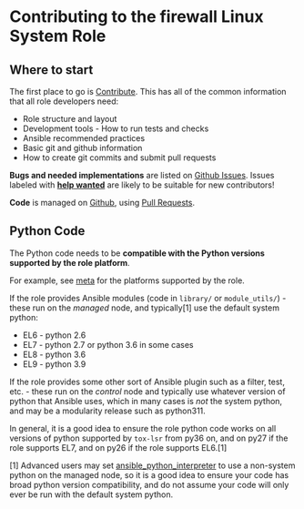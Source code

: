 # Contributing to the firewall Linux System Role

## Where to start

The first place to go is [Contribute](https://linux-system-roles.github.io/contribute.html).
This has all of the common information that all role developers need:

* Role structure and layout
* Development tools - How to run tests and checks
* Ansible recommended practices
* Basic git and github information
* How to create git commits and submit pull requests

**Bugs and needed implementations** are listed on
[Github Issues](https://github.com/linux-system-roles/firewall/issues).
Issues labeled with
[**help wanted**](https://github.com/linux-system-roles/firewall/issues?q=is%3Aissue+is%3Aopen+label%3A%22help+wanted%22)
are likely to be suitable for new contributors!

**Code** is managed on [Github](https://github.com/linux-system-roles/firewall), using
[Pull Requests](https://help.github.com/en/github/collaborating-with-issues-and-pull-requests/about-pull-requests).

## Python Code

The Python code needs to be **compatible with the Python versions supported by
the role platform**.

For example, see [meta](https://github.com/linux-system-roles/firewall/blob/main/meta/main.yml)
for the platforms supported by the role.

If the role provides Ansible modules (code in `library/` or `module_utils/`) -
these run on the *managed* node, and typically[1] use the default system python:

* EL6 - python 2.6
* EL7 - python 2.7 or python 3.6 in some cases
* EL8 - python 3.6
* EL9 - python 3.9

If the role provides some other sort of Ansible plugin such as a filter, test,
etc. - these run on the *control* node and typically use whatever version of
python that Ansible uses, which in many cases is *not* the system python, and
may be a modularity release such as python311.

In general, it is a good idea to ensure the role python code works on all
versions of python supported by `tox-lsr` from py36 on, and on py27 if the role
supports EL7, and on py26 if the role supports EL6.[1]

[1] Advanced users may set
[ansible_python_interpreter](https://docs.ansible.com/ansible/latest/reference_appendices/special_variables.html#term-ansible_python_interpreter)
to use a non-system python on the managed node, so it is a good idea to ensure
your code has broad python version compatibility, and do not assume your code
will only ever be run with the default system python.
